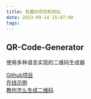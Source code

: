 ```yaml
---
title: 有趣的项目和网站
date: 2023-09-14 15:07:00
tags:
---
```



## QR-Code-Generator

使用多种语言实现的二维码生成器

[Github项目](https://github.com/nayuki/QR-Code-generator)  
[在线示例](https://www.nayuki.io/page/qr-code-generator-library)  
[教你怎么生成二维码](https://www.nayuki.io/page/creating-a-qr-code-step-by-step)